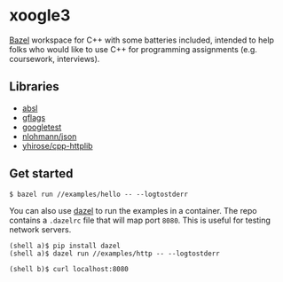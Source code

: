 # xoogle3

[Bazel](https://bazel.build/) workspace for C++ with some batteries included,
intended to help folks who would like to use C++ for programming assignments
(e.g. coursework, interviews).

## Libraries

* [absl](https://abseil.io/)
* [gflags](https://github.com/gflags/gflags/tree/v2.2.2)
* [googletest](https://github.com/google/googletest)
* [nlohmann/json](https://github.com/nlohmann/json/tree/v3.9.1)
* [yhirose/cpp-httplib](https://github.com/yhirose/cpp-httplib/tree/v0.8.6)

## Get started

```
$ bazel run //examples/hello -- --logtostderr
```

You can also use [dazel](https://github.com/nadirizr/dazel) to run the examples
in a container. The repo contains a `.dazelrc` file that will map port `8080`.
This is useful for testing network servers.

```
(shell a)$ pip install dazel
(shell a)$ dazel run //examples/http -- --logtostderr
```
```
(shell b)$ curl localhost:8080
```
